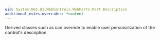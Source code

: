 ```yaml
---
uid: System.Web.UI.WebControls.WebParts.Part.Description
additional_notes.overrides: *content
---
```


<p>Derived classes such as <xref href="System.Web.UI.WebControls.WebParts.WebPart"></xref> can override <xref href="System.Web.UI.WebControls.WebParts.Part.Description"></xref> to enable user personalization of the control's description.</p>


